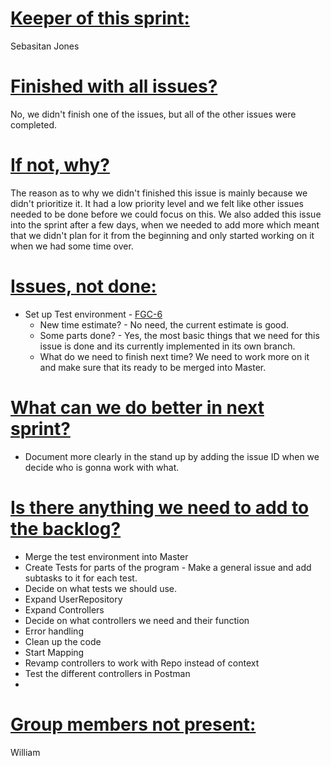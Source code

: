 # <u>**Keeper of this sprint:** </u>

Sebasitan Jones

# <u>Finished with all issues?</u> 

No, we didn't finish one of the issues, but all of the other issues were completed. 

# <u>**If not, why?**</u>

The reason as to why we didn't finished this issue is mainly because we didn't prioritize it. It had a low priority level and we felt like other issues needed to be done before we could focus on this. We also added this issue into the sprint after a few days, when we needed to add more which meant that we didn't plan for it from the beginning and only started working on it when we had some time over. 

# **<u>Issues, not done:</u>**



- Set up Test environment - [FGC-6](https://sebastianjones.atlassian.net/browse/FGC-6)
  - New time estimate? - No need, the current estimate is good. 
  - Some parts done? - Yes, the most basic things that we need for this issue is done and its currently implemented in its own branch. 
  - What do we need to finish next time? We need to work more on it and make sure that its ready to be merged into Master. 

# **<u>What can we do better in next sprint?</u>**

- Document more clearly in the stand up by adding the issue ID when we decide who is gonna work with what. 



# **<u>Is there anything we need to add to the backlog?</u>**

- Merge the test environment into Master
- Create Tests for parts of the program - Make a general issue and add subtasks to it for each test.
- Decide on what tests we should use. 
- Expand UserRepository
- Expand Controllers
- Decide on what controllers we need and their function
- Error handling
- Clean up the code
- Start Mapping
- Revamp controllers to work with Repo instead of context
- Test the different controllers in Postman 
- 

# <u>Group members not present: </u>

William